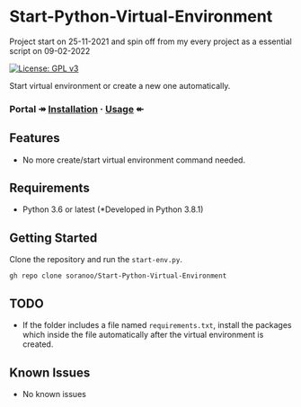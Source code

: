 # Start-Python-Virtual-Environment
Project start on 25-11-2021 and spin off from my every project as a essential script on 09-02-2022

[![License: GPL v3](https://img.shields.io/badge/License-GPLv3-blue.svg)](https://www.gnu.org/licenses/gpl-3.0)

Start virtual environment or create a new one automatically.

### Portal ↠ [Installation](docs/gettingstarted.md#installing-python-package) · [Usage](docs/gettingstarted.md#setting-up-tradingview-alert) ↞

## Features
* No more create/start virtual environment command needed.

## Requirements
* Python 3.6 or latest (*Developed in Python 3.8.1)

## Getting Started
Clone the repository and run the `start-env.py`.
```
gh repo clone soranoo/Start-Python-Virtual-Environment
```

## TODO
* If the folder includes a file named `requirements.txt`, install the packages which inside the file automatically after the virtual environment is created.

## Known Issues
* No known issues